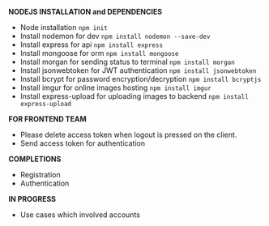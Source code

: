 **NODEJS INSTALLATION and DEPENDENCIES**

- Node installation `npm init`
- Install nodemon for dev `npm install nodemon --save-dev`
- Install express for api `npm install express`
- Install mongoose for orm `npm install mongoose`
- Install morgan for sending status to terminal `npm install morgan`
- Install jsonwebtoken for JWT authentication `npm install jsonwebtoken`
- Install bcrypt for password encryption/decryption `npm install bcryptjs`
- Install imgur for online images hosting `npm install imgur`
- Install express-upload for uploading images to backend `npm install express-upload`

**FOR FRONTEND TEAM**

- Please delete access token when logout is pressed on the client.
- Send access token for authentication

**COMPLETIONS**

- Registration
- Authentication

**IN PROGRESS**

- Use cases which involved accounts
